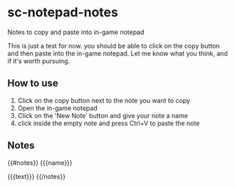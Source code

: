 # sc-notepad-notes
Notes to copy and paste into in-game notepad

This is just a test for now. you should be able to click on the copy button and then paste into the in-game notepad. Let me know what you think, and if it's worth pursuing.


## How to use
1. Click on the copy button next to the note you want to copy
2. Open the in-game notepad
3. Click on the 'New Note' button and give your note a name
4. click inside the empty note and press Ctrl+V to paste the note

## Notes
{{#notes}}
{{{name}}}

{{{text}}}
{{/notes}}
